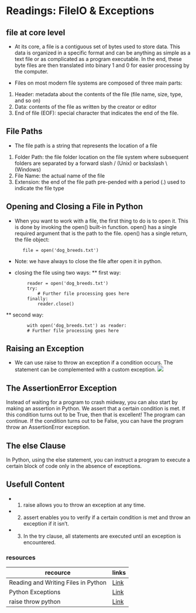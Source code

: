 # **Readings: FileIO & Exceptions**

## file at core level

- At its core, a file is a contiguous set of bytes used to store data. This data is organized in a specific format and can be anything as simple as a text file or as complicated as a program executable. In the end, these byte files are then translated into binary 1 and 0 for easier processing by the computer.

- Files on most modern file systems are composed of three main parts:

1. Header: metadata about the contents of the file (file name, size, type, and so on)
2. Data: contents of the file as written by the creator or editor
3. End of file (EOF): special character that indicates the end of the file.

## File Paths

- The file path is a string that represents the location of a file

1. Folder Path: the file folder location on the file system where subsequent folders are separated by a forward slash / (Unix) or backslash \ (Windows)
2. File Name: the actual name of the file
3. Extension: the end of the file path pre-pended with a period (.) used to indicate the file type

## Opening and Closing a File in Python

- When you want to work with a file, the first thing to do is to open it. This is done by invoking the open() built-in function. open() has a single required argument that is the path to the file. open() has a single return, the file object:

         file = open('dog_breeds.txt')

- Note: we have always to close the file after open it in python.

- closing the file using two ways:
** first way:

```
        reader = open('dog_breeds.txt')
        try:
            # Further file processing goes here
        finally:
            reader.close()
```

** second way:

```
        with open('dog_breeds.txt') as reader:
        # Further file processing goes here
```

## Raising an Exception

- We can use raise to throw an exception if a condition occurs. The statement can be complemented with a custom exception.
  ![](https://miro.medium.com/max/1108/1*mKJdMekcMtvP7QAGKoSb6w.png)

## The AssertionError Exception

Instead of waiting for a program to crash midway, you can also start by making an assertion in Python. We assert that a certain condition is met. If this condition turns out to be True, then that is excellent! The program can continue. If the condition turns out to be False, you can have the program throw an AssertionError exception.

## The else Clause

In Python, using the else statement, you can instruct a program to execute a certain block of code only in the absence of exceptions.

## Usefull Content

- 1. raise allows you to throw an exception at any time.
- 2. assert enables you to verify if a certain condition is met and throw an exception if it isn’t.
- 3. In the try clause, all statements are executed until an exception is encountered.

### **resources**

recource      | links
------------- | -------------
Reading and Writing Files in Python | [Link](https://realpython.com/read-write-files-python/)
Python Exceptions| [Link](https://realpython.com/python-exceptions/)
raise throw python| [Link](https://www.google.com/url?sa=i&url=https%3A%2F%2Fmedium.com%2Fswlh%2Fexceptions-in-python-a545249f1272&psig=AOvVaw2Ac_U0D6vkcfVMV3LpQ4Qj&ust=1627430244343000&source=images&cd=vfe&ved=0CAsQjRxqFwoTCMDmkKL4gfICFQAAAAAdAAAAABAD)